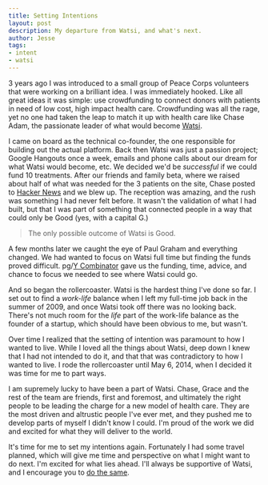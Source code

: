 ```yaml
---
title: Setting Intentions
layout: post
description: My departure from Watsi, and what's next.
author: Jesse
tags:
- intent
- watsi
---
```


3 years ago I was introduced to a small group of Peace Corps volunteers that
were working on a brilliant idea. I was immediately hooked. Like all great ideas
it was simple: use crowdfunding to connect donors with patients in need of low
cost, high impact health care. Crowdfunding was all the rage, yet no one had
taken the leap to match it up with health care like Chase Adam, the passionate
leader of what would become [Watsi](https://watsi.org).

I came on board as the technical co-founder, the one responsible for building
out the actual platform. Back then Watsi was just a passion project; Google
Hangouts once a week, emails and phone calls about our dream for what Watsi
would become, etc. We decided we'd be *successful* if we could fund 10
treatments. After our friends and family beta, where we raised about half of
what was needed for the 3 patients on the site, Chase posted to
[Hacker News](https://news.ycombinator.com/item?id=4424081) and we blew up.
The reception was amazing, and the rush was something I had never felt before.
It wasn't the validation of what I had built, but that I was part of something
that connected people in a way that could only be Good (yes, with a capital G.)

> The only possible outcome of Watsi is Good.

A few months later we caught the eye of Paul Graham and everything changed.
We had wanted to focus on Watsi full time but finding the funds proved
difficult. pg/[Y Combinator](http://ycombinator.com/watsi.html) gave us the
funding, time, advice, and chance to focus we needed to see where Watsi could
go.

And so began the rollercoaster. Watsi is the hardest thing I've done so far.
I set out to find a *work-life* balance when I left my full-time job back in the
summer of 2009, and once Watsi took off there was no looking back. There's not
much room for the *life* part of the work-life balance as the founder of a
startup, which should have been obvious to me, but wasn't.

Over time I realized that the setting of intention was paramount to how I
wanted to live. While I loved all the things about Watsi, deep down I knew that
I had not intended to do it, and that that was contradictory to how I wanted to
live. I rode the rollercoaster until May 6, 2014, when I decided it was time
for me to part ways.

I am supremely lucky to have been a part of Watsi. Chase, Grace and the rest of
the team are friends, first and foremost, and ultimately the right people to be
leading the charge for a new model of health care. They are the most driven and
altrustic people I've ever met, and they pushed me to develop parts of myself
I didn't know I could. I'm proud of the work we did and excited for what they
will deliver to the world.

It's time for me to set my intentions again. Fortunately I had some travel
planned, which will give me time and perspective on what I might want to do
next. I'm excited for what lies ahead. I'll always be supportive of Watsi,
and I encourage you to [do the same](https://watsi.org/monthly).

